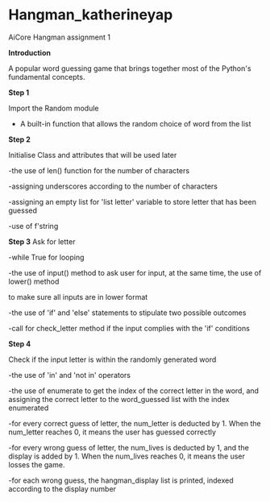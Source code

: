 # Hangman_katherineyap
AiCore Hangman assignment 1

**Introduction**

A popular word guessing game that brings together most of the Python's fundamental concepts. 


**Step 1**

Import the Random module 
  - A built-in function that allows the random choice of word from the list 
 
**Step 2**

Initialise Class and attributes that will be used later 

  -the use of len() function for the number of characters 
	
  -assigning underscores according to the number of characters 
	
  -assigning an empty list for 'list letter' variable to store letter that has been guessed 
	
  -use of f'string
 
 **Step 3**
 Ask for letter
 
  -while True for looping 
	
  -the use of input() method to ask user for input, at the same time, the use of lower() method 
	
   to make sure all inputs are in lower format 
	 
  -the use of 'if' and 'else' statements to stipulate two possible outcomes
	
  -call for check_letter method if the input complies with the 'if' conditions 
	
  
  **Step 4**
	
Check if the input letter is within the randomly generated word 
	
-the use of 'in' and 'not in' operators 
		
-the use of enumerate to get the index of the correct letter in the word, and assigning the correct letter to the word_guessed list with the index enumerated 
		 
-for every correct guess of letter, the num_letter is deducted by 1. When the num_letter reaches 0, it means the user has guessed correctly
		 
 -for every wrong guess of letter, the num_lives is deducted by 1, and the display is added by 1. When the num_lives reaches 0, it means the user losses the game. 
		 
 -for each wrong guess, the hangman_display list is printed, indexed according to the display number
   
   
  
  
  
  
